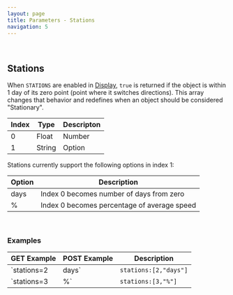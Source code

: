 ```yaml
---
layout: page
title: Parameters - Stations
navigation: 5
---
```


<style>
	.inner a {
		color: royalblue;
		font-weight: bold;
	}
	.inner code {
		font-size: 100%;
	}
	.navigation li {
		padding: 0.3vh;
	}
	.sidebar {
		min-width: 300px;
	}
	.sidebar .sidebar-main {
	    height: calc(100% - 50px);
	    overflow-y: auto;
	}
	@media (max-width: 745px) {
		.sidebar .sidebar-main {
		    height: calc(100% - 320px);
		}
	}
</style>

<br>

## Stations

When `STATIONS` are enabled in [Display](/astrologico/param_display.html), `true` is returned if the object is within 1 day of its zero point (point where it switches directions). This array changes that behavior and redefines when an object should be considered "Stationary".

| Index | Type | Descripton |
|---|---|---|
| 0 | Float | Number |
| 1 | String | Option |

Stations currently support the following options in index 1:

| Option | Description |
|---|---|
| days | Index 0 becomes number of days from zero |
| % | Index 0 becomes percentage of average speed |

<br>

### Examples

|GET Example|POST Example|Description|
|---|---|---|
|`stations=2|days`|`stations:[2,"days"]`| Consider an object "stationary" if within 2 days of its zero point |
|`stations=3|%`|`stations:[3,"%"]`| Consider an object "stationary" if its speed is below 3% of its absolute average speed that year |

<br><br><br>